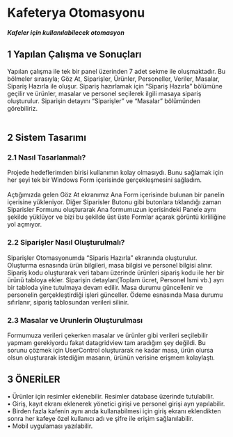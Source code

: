 # Kafeterya Otomasyonu

<h5>Kafeler için kullanılabilecek otomasyon </h5>

<h2>1 Yapılan Çalışma ve Sonuçları </h2>

Yapılan çalışma ile tek bir panel üzerinden 7 adet sekme ile oluşmaktadır. Bu bölmeler sırasıyla; Göz At, Siparişler, Ürünler, Personeller, Veriler, Masalar, Sipariş Hazırla ile oluşur. Sipariş hazırlamak için “Sipariş Hazırla” bölümüne geçilir ve ürünler, masalar ve personel seçilerek ilgili masaya sipariş oluşturulur. Siparişin detayını “Siparişler” ve “Masalar” bölümünden görebiliriz.
<br> <br>

<h2>2 Sistem Tasarımı</h2>
  <h3>2.1 Nasıl Tasarlanmalı?</h3>
Projede hedeflerimden birisi kullanımın kolay olmasıydı. Bunu sağlamak için her şeyi tek bir Windows Form içerisinde gerçekleşmesini sağladım. 
<br><br>
Açtığımızda gelen Göz At ekranımız Ana Form içerisinde bulunan bir panelin içerisine yükleniyor. Diğer Siparisler Butonu gibi butonlara tıklandığı zaman Siparisler Formunu oluşturarak Ana formumuzun içerisindeki Panele aynı şekilde yüklüyor ve bizi bu şekilde üst üste Formlar açarak görüntü kirliliğine yol açmıyor. 
  <h3>2.2 Siparişler Nasıl Oluşturulmalı?</h3>
  
Siparişler Otomasyonumda “Siparis Hazırla” ekranında oluşturulur. Oluşturma esnasında ürün bilgileri, masa bilgisi ve personel bilgisi alınır. Sipariş kodu oluşturarak veri tabanı üzerinde ürünleri sipariş kodu ile her bir ürünü tabloya ekler. Siparişin detayları(Toplam ücret,  Personel Ismi vb.) ayrı bir tabloda yine tutulmaya devam edilir. Masa durumu güncellenir ve personelin gerçekleştirdiği işleri günceller. Ödeme esnasında Masa durumu sıfırlanır, sipariş tablosundan verileri silinir.

<h3>2.3 Masalar ve Urunlerin Oluşturulması</h3>

Formumuza verileri çekerken masalar ve ürünler gibi verileri seçilebilir yapmam gerekiyordu fakat datagridview tam aradığım şey değildi. Bu sorunu çözmek için UserControl oluşturarak ne kadar masa, ürün olursa olsun oluşturarak istediğim masanın, ürünün verisine erişmem kolaylaştı.

<h2>3 ÖNERİLER</h2>

•	Ürünler için resimler eklenebilir. Resimler database üzerinde tutulabilir. <br>
•	Giriş, kayıt ekranı eklenerek yönetici girişi ve personel girişi ayrı yapılabilir. <br>
•	Birden fazla kafenin aynı anda kullanabilmesi için giriş ekranı eklendikten  sonra her kafeye özel kullanıcı adı ve şifre ile erişim sağlanılabilir.<br>
•	Mobil uygulaması yazılabilir.
